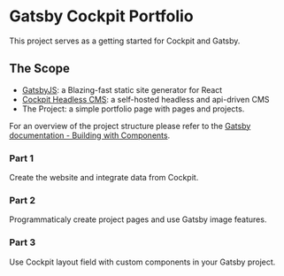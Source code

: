 # Gatsby Cockpit Portfolio

This project serves as a getting started for Cockpit and Gatsby.

## The Scope

- [GatsbyJS](https://www.gatsbyjs.org/): a Blazing-fast static site generator for React
- [Cockpit Headless CMS](https://getcockpit.com): a self-hosted headless and api-driven CMS
- The Project: a simple portfolio page with pages and projects.

For an overview of the project structure please refer to the [Gatsby documentation - Building with Components](https://www.gatsbyjs.org/docs/building-with-components/).

### Part 1
Create the website and integrate data from Cockpit.

### Part 2
Programmaticaly create project pages and use Gatsby image features.

### Part 3
Use Cockpit layout field with custom components in your Gatsby project.